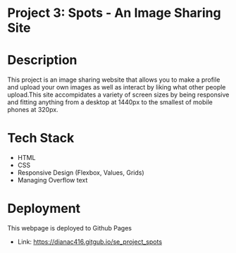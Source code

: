 # Project 3: Spots - An Image Sharing Site

# Description

This project is an image sharing website that allows you to make a profile and upload your own images as well as interact by liking what other people upload.This site accompidates a variety of screen sizes by being responsive and fitting anything from a desktop at 1440px to the smallest of mobile phones at 320px.

# Tech Stack

- HTML
- CSS
- Responsive Design (Flexbox, Values, Grids)
- Managing Overflow text

# Deployment

This webpage is deployed to Github Pages

- Link: https://dianac416.gitgub.io/se_project_spots
